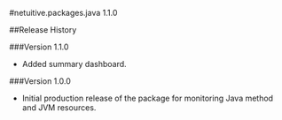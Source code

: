 #netuitive.packages.java 1.1.0

##Release History

###Version 1.1.0

* Added summary dashboard.

###Version 1.0.0

* Initial production release of the package for monitoring Java method and JVM resources.


